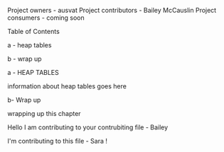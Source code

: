 Project owners - ausvat
Project contributors - Bailey McCauslin 
Project consumers - coming soon 


Table of Contents

a - heap tables

b - wrap up




a - HEAP TABLES


information about heap tables goes here






b- Wrap up 

wrapping up this chapter 

Hello I am contributing to your contrubiting file - Bailey

I'm contributing to this file - Sara !
